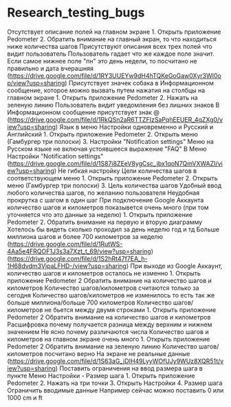 # Research_testing_bugs
Отсутствует описание полей на главном экране	1. Открыть приложение Pedometer     2. Обратить внимание на главный экран, то что находиться ниже количества шагов	Присутствуют описания всех трех полей что видит пользователь 	Пользователь гадает что же каждое поле значит. Если самое нижнее поле "пн" это день недели, то посчитано не правильно и дата вчерашняя (https://drive.google.com/file/d/1RY3UUEYw9dH4hTQKeGoGaw0Xyr3WI0op/view?usp=sharing)
Присутствует значек собака в Информационном сообщение, которое можно вызвать путем нажатия на столбцы на главном экране	1. Открыть приложение Pedometer     2. Нажать на зеленую линию	Пользователь видит уведомления без лишних знаков	В Информационном сообщение присутствует знак @ (https://drive.google.com/file/d/1RkQSn2aR6TTZFIzSaPqhEEUER_4qZXg0/view?usp=sharing)
Язык в меню Настройки одновременно и Русский и Английский	1. Открыть приложение Pedometer      2. Открыть меню (Гамбургер три полоски)  3. Настройки "Notification settings"	Меню на Русском языке не включая устоявшееся выражение "FAQ"	В Меню Настройки "Notification settings" (https://drive.google.com/file/d/1S87i8ZEeV8ygCsc_jbx1qoN7QmVXWAZI/view?usp=sharing)
Не гибкая настройку Цели количества шагов в соответствующем меню	1. Открыть приложение Pedometer    2. Открыть меню (Гамбургер три полоски)  3. Цель количества шагов	Удобный ввод любого количества шагов, по желанию пользователя	Неудобная прокрутка с шагом в один шаг
При подключение Google Аккаунта количество шагов и километров показывется очень много (при том уточняется что это данные за неделю)	1. Открыть приложение Pedometer     2. Обратить внимание на первую и вторую диаграмму	Хотелось бы видеть сколько проходил за день неделю год и тд	Больше миллиона шагов и более 700 километров за неделю (https://drive.google.com/file/d/1RutWS-4Aa5e4FRQOF1J3s3a7Xzt_t_69/view?usp=sharing) (https://drive.google.com/file/d/1S2hRt47f7EA_h-1H68dvdm3VjpaLFHD-/view?usp=sharing)
При выходе  из Google Аккаунт, количество шагов и километров осталось не изменно	1. Открыть приложение Pedometer     2 Обратить внимание на количество шагов и километров	Количество шагов/километров считаются только за сегодня	Количество шагов/километров не изменилось то есть так же больше миллиона/больше 700 километров
Количество шагов/километров не бьется между двумя строками	1. Открыть приложение Pedometer     2 Обратить внимание на количество шагов и километров	Расшифровка почему получается разница между верхним и нижнем значением	Не ясно почему различаются числа
Количество шагов и километров на главном экране очень много	1. Открыть приложение Pedometer     2 Обратить внимание на зеленую линию	Количество шагов/километров посчитано верно	На экране не реальные данные (https://drive.google.com/file/d/1S63aG_jDIH49LyyWOfUJy9WUz8XQR51t/view?usp=sharing)
Поставить ограничения на ввод размера шага в пункте Меню Настройки - Размер шага	1. Открыть приложение Pedometer    2. Нажать на три точки 3. Открыть Настройки 4. Размер шага	Ограничить вводимые данные	Например сейчас можно поставить 0 или 1000  cm и ft

